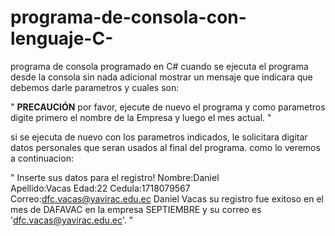 # programa-de-consola-con-lenguaje-C-
programa de consola programado en C#
cuando se ejecuta el programa desde la consola sin nada adicional mostrar un mensaje  que indicara que debemos darle parametros y cuales son:

"
**********PRECAUCIÓN**********
por favor, ejecute de nuevo el programa y como parametros digite primero el nombre de la Empresa y luego el mes actual.
"


si se ejecuta de  nuevo con los parametros indicados, le solicitara digitar datos personales que seran usados al final del programa.
como lo veremos a continuacion:

"
Inserte sus datos para el registro!
Nombre:Daniel      
Apellido:Vacas
Edad:22
Cedula:1718079567
Correo:dfc.vacas@yavirac.edu.ec
Daniel Vacas su registro fue exitoso en el mes de DAFAVAC en la empresa SEPTIEMBRE y su correo es 'dfc.vacas@yavirac.edu.ec'. 
"


